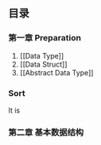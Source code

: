 
## 目录

### 第一章 Preparation
1. [[Data Type]]
2. [[Data Struct]]
3. [[Abstract Data Type]]



### Sort 

It is
### 第二章 基本数据结构

